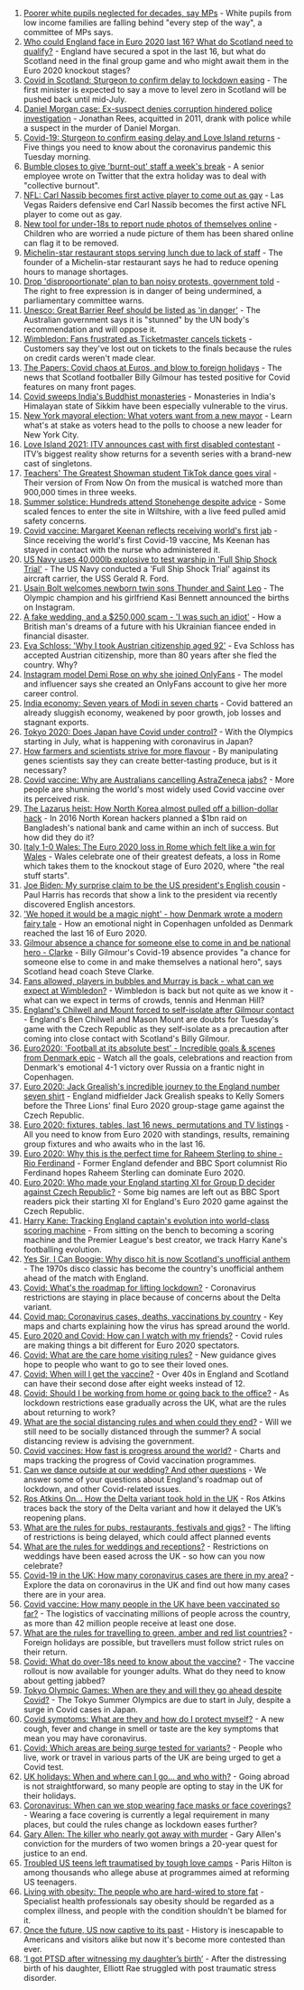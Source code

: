 1. [Poorer white pupils neglected for decades, say MPs](https://www.bbc.co.uk/news/education-57558746) - White pupils from low income families are falling behind "every step of the way", a committee of MPs says.
2. [Who could England face in Euro 2020 last 16? What do Scotland need to qualify?](https://www.bbc.co.uk/sport/football/57546466) - England have secured a spot in the last 16, but what do Scotland need in the final group game and who might await them in the Euro 2020 knockout stages?
3. [Covid in Scotland: Sturgeon to confirm delay to lockdown easing](https://www.bbc.co.uk/news/uk-scotland-57560391) - The first minister is expected to say a move to level zero in Scotland will be pushed back until mid-July.
4. [Daniel Morgan case: Ex-suspect denies corruption hindered police investigation](https://www.bbc.co.uk/news/uk-57538375) - Jonathan Rees, acquitted in 2011, drank with police while a suspect in the murder of Daniel Morgan.
5. [Covid-19: Sturgeon to confirm easing delay and Love Island returns](https://www.bbc.co.uk/news/uk-57561850) - Five things you need to know about the coronavirus pandemic this Tuesday morning.
6. [Bumble closes to give 'burnt-out' staff a week's break](https://www.bbc.co.uk/news/business-57562230) - A senior employee wrote on Twitter that the extra holiday was to deal with "collective burnout".
7. [NFL: Carl Nassib becomes first active player to come out as gay](https://www.bbc.co.uk/sport/american-football/57562545) - Las Vegas Raiders defensive end Carl Nassib becomes the first active NFL player to come out as gay.
8. [New tool for under-18s to report nude photos of themselves online](https://www.bbc.co.uk/news/uk-57562152) - Children who are worried a nude picture of them has been shared online can flag it to be removed.
9. [Michelin-star restaurant stops serving lunch due to lack of staff](https://www.bbc.co.uk/news/business-57555608) - The founder of a Michelin-star restaurant says he had to reduce opening hours to manage shortages.
10. [Drop 'disproportionate' plan to ban noisy protests, government told](https://www.bbc.co.uk/news/uk-politics-57556947) - The right to free expression is in danger of being undermined, a parliamentary committee warns.
11. [Unesco: Great Barrier Reef should be listed as 'in danger'](https://www.bbc.co.uk/news/world-australia-57562685) - The Australian government says it is "stunned" by the UN body's recommendation and will oppose it.
12. [Wimbledon: Fans frustrated as Ticketmaster cancels tickets](https://www.bbc.co.uk/news/business-57558686) - Customers say they've lost out on tickets to the finals because the rules on credit cards weren't made clear.
13. [The Papers: Covid chaos at Euros, and blow to foreign holidays](https://www.bbc.co.uk/news/blogs-the-papers-57562130) - The news that Scotland footballer Billy Gilmour has tested positive for Covid features on many front pages.
14. [Covid sweeps India's Buddhist monasteries](https://www.bbc.co.uk/news/world-asia-india-57523051) - Monasteries in India's Himalayan state of Sikkim have been especially vulnerable to the virus.
15. [New York mayoral election: What voters want from a new mayor](https://www.bbc.co.uk/news/world-us-canada-57560500) - Learn what's at stake as voters head to the polls to choose a new leader for New York City.
16. [Love Island 2021: ITV announces cast with first disabled contestant](https://www.bbc.co.uk/news/newsbeat-57556175) - ITV’s biggest reality show returns for a seventh series with a brand-new cast of singletons.
17. [Teachers' The Greatest Showman student TikTok dance goes viral](https://www.bbc.co.uk/news/uk-england-suffolk-57559573) - Their version of From Now On from the musical is watched more than 900,000 times in three weeks.
18. [Summer solstice: Hundreds attend Stonehenge despite advice](https://www.bbc.co.uk/news/uk-england-wiltshire-57550606) - Some scaled fences to enter the site in Wiltshire, with a live feed pulled amid safety concerns.
19. [Covid vaccine: Margaret Keenan reflects receiving world's first jab](https://www.bbc.co.uk/news/health-57532766) - Since receiving the world's first Covid-19 vaccine, Ms Keenan has stayed in contact with the nurse who administered it.
20. [US Navy uses 40,000lb explosive to test warship in 'Full Ship Shock Trial'](https://www.bbc.co.uk/news/world-us-canada-57547885) - The US Navy conducted a 'Full Ship Shock Trial' against its aircraft carrier, the USS Gerald R. Ford.
21. [Usain Bolt welcomes newborn twin sons Thunder and Saint Leo](https://www.bbc.co.uk/news/world-latin-america-57549202) - The Olympic champion and his girlfriend Kasi Bennett announced the births on Instagram.
22. [A fake wedding, and a $250,000 scam - 'I was such an idiot'](https://www.bbc.co.uk/news/world-europe-57358241) - How a British man's dreams of a future with his Ukrainian fiancee ended in financial disaster.
23. [Eva Schloss: 'Why I took Austrian citizenship aged 92'](https://www.bbc.co.uk/news/uk-england-london-57518071) - Eva Schloss has accepted Austrian citizenship, more than 80 years after she fled the country. Why?
24. [Instagram model Demi Rose on why she joined OnlyFans](https://www.bbc.co.uk/news/newsbeat-57491149) - The model and influencer says she created an OnlyFans account to give her more career control.
25. [India economy: Seven years of Modi in seven charts](https://www.bbc.co.uk/news/world-asia-india-57437944) - Covid battered an already sluggish economy, weakened by poor growth, job losses and stagnant exports.
26. [Tokyo 2020: Does Japan have Covid under control?](https://www.bbc.co.uk/news/57556978) - With the Olympics starting in July, what is happening with coronavirus in Japan?
27. [How farmers and scientists strive for more flavour](https://www.bbc.co.uk/news/business-57332484) - By manipulating genes scientists say they can create better-tasting produce, but is it necessary?
28. [Covid vaccine: Why are Australians cancelling AstraZeneca jabs?](https://www.bbc.co.uk/news/world-australia-57549796) - More people are shunning the world's most widely used Covid vaccine over its perceived risk.
29. [The Lazarus heist: How North Korea almost pulled off a billion-dollar hack](https://www.bbc.co.uk/news/stories-57520169) - In 2016 North Korean hackers planned a $1bn raid on Bangladesh's national bank and came within an inch of success. But how did they do it?
30. [Italy 1-0 Wales: The Euro 2020 loss in Rome which felt like a win for Wales](https://www.bbc.co.uk/sport/football/57548582) - Wales celebrate one of their greatest defeats, a loss in Rome which takes them to the knockout stage of Euro 2020, where "the real stuff starts".
31. [Joe Biden: My surprise claim to be the US president's English cousin](https://www.bbc.co.uk/news/world-us-canada-57496834) - Paul Harris has records that show a link to the president via recently discovered English ancestors.
32. ['We hoped it would be a magic night' - how Denmark wrote a modern fairy tale](https://www.bbc.co.uk/sport/football/57562422) - How an emotional night in Copenhagen unfolded as Denmark reached the last 16 of Euro 2020.
33. [Gilmour absence a chance for someone else to come in and be national hero - Clarke](https://www.bbc.co.uk/sport/football/57551368) - Billy Gilmour's Covid-19 absence provides "a chance for someone else to come in and make themselves a national hero", says Scotland head coach Steve Clarke.
34. [Fans allowed, players in bubbles and Murray is back - what can we expect at Wimbledon?](https://www.bbc.co.uk/sport/tennis/57511659) - Wimbledon is back but not quite as we know it - what can we expect in terms of crowds, tennis and Henman Hill?
35. [England's Chilwell and Mount forced to self-isolate after Gilmour contact](https://www.bbc.co.uk/sport/football/57560206) - England's Ben Chilwell and Mason Mount are doubts for Tuesday's game with the Czech Republic as they self-isolate as a precaution after coming into close contact with Scotland's Billy Gilmour.
36. [Euro2020: 'Football at its absolute best' - Incredible goals & scenes from Denmark epic](https://www.bbc.co.uk/sport/av/football/57560871) - Watch all the goals, celebrations and reaction from Denmark's emotional 4-1 victory over Russia on a frantic night in Copenhagen.
37. [Euro 2020: Jack Grealish's incredible journey to the England number seven shirt](https://www.bbc.co.uk/sport/av/football/57561730) - England midfielder Jack Grealish speaks to Kelly Somers before the Three Lions' final Euro 2020 group-stage game against the Czech Republic.
38. [Euro 2020: fixtures, tables, last 16 news, permutations and TV listings](https://www.bbc.co.uk/sport/football/57516261) - All you need to know from Euro 2020 with standings, results, remaining group fixtures and who awaits who in the last 16.
39. [Euro 2020: Why this is the perfect time for Raheem Sterling to shine - Rio Ferdinand](https://www.bbc.co.uk/sport/football/57547852) - Former England defender and BBC Sport columnist Rio Ferdinand hopes Raheem Sterling can dominate Euro 2020.
40. [Euro 2020: Who made your England starting XI for Group D decider against Czech Republic?](https://www.bbc.co.uk/sport/football/57535624) - Some big names are left out as BBC Sport readers pick their starting XI for England's Euro 2020 game against the Czech Republic.
41. [Harry Kane: Tracking England captain's evolution into world-class scoring machine](https://www.bbc.co.uk/sport/football/57342918) - From sitting on the bench to becoming a scoring machine and the Premier League's best creator, we track Harry Kane's footballing evolution.
42. [Yes Sir, I Can Boogie: Why disco hit is now Scotland's unofficial anthem](https://www.bbc.co.uk/news/uk-scotland-54930718) - The 1970s disco classic has become the country's unofficial anthem ahead of the match with England.
43. [Covid: What's the roadmap for lifting lockdown?](https://www.bbc.co.uk/news/explainers-52530518) - Coronavirus restrictions are staying in place because of concerns about the Delta variant.
44. [Covid map: Coronavirus cases, deaths, vaccinations by country](https://www.bbc.co.uk/news/world-51235105) - Key maps and charts explaining how the virus has spread around the world.
45. [Euro 2020 and Covid: How can I watch with my friends?](https://www.bbc.co.uk/news/uk-57386719) - Covid rules are making things a bit different for Euro 2020 spectators.
46. [Covid: What are the care home visiting rules?](https://www.bbc.co.uk/news/explainers-53503712) - New guidance gives hope to people who want to go to see their loved ones.
47. [Covid: When will I get the vaccine?](https://www.bbc.co.uk/news/health-55045639) - Over 40s in England and Scotland can have their second dose after eight weeks instead of 12.
48. [Covid: Should I be working from home or going back to the office?](https://www.bbc.co.uk/news/business-52567567) - As lockdown restrictions ease gradually across the UK, what are the rules about returning to work?
49. [What are the social distancing rules and when could they end?](https://www.bbc.co.uk/news/uk-51506729) - Will we still need to be socially distanced through the summer? A social distancing review is advising the government.
50. [Covid vaccines: How fast is progress around the world?](https://www.bbc.co.uk/news/world-56237778) - Charts and maps tracking the progress of Covid vaccination programmes.
51. [Can we dance outside at our wedding? And other questions](https://www.bbc.co.uk/news/world-asia-china-51176409) - We answer some of your questions about England's roadmap out of lockdown, and other Covid-related issues.
52. [Ros Atkins On… How the Delta variant took hold in the UK](https://www.bbc.co.uk/news/health-57532764) - Ros Atkins traces back the story of the Delta variant and how it delayed the UK’s reopening plans.
53. [What are the rules for pubs, restaurants, festivals and gigs?](https://www.bbc.co.uk/news/business-52977388) - The lifting of restrictions is being delayed, which could affect planned events
54. [What are the rules for weddings and receptions?](https://www.bbc.co.uk/news/explainers-52811509) - Restrictions on weddings have been eased across the UK - so how can you now celebrate?
55. [Covid-19 in the UK: How many coronavirus cases are there in my area?](https://www.bbc.co.uk/news/uk-51768274) - Explore the data on coronavirus in the UK and find out how many cases there are in your area.
56. [Covid vaccine: How many people in the UK have been vaccinated so far?](https://www.bbc.co.uk/news/health-55274833) - The logistics of vaccinating millions of people across the country, as more than 42 million people receive at least one dose.
57. [What are the rules for travelling to green, amber and red list countries?](https://www.bbc.co.uk/news/explainers-52544307) - Foreign holidays are possible, but travellers must follow strict rules on their return.
58. [Covid: What do over-18s need to know about the vaccine?](https://www.bbc.co.uk/news/health-57273875) - The vaccine rollout is now available for younger adults. What do they need to know about getting jabbed?
59. [Tokyo Olympic Games: When are they and will they go ahead despite Covid?](https://www.bbc.co.uk/news/world-asia-57240044) - The Tokyo Summer Olympics are due to start in July, despite a surge in Covid cases in Japan.
60. [Covid symptoms: What are they and how do I protect myself?](https://www.bbc.co.uk/news/health-51048366) - A new cough, fever and change in smell or taste are the key symptoms that mean you may have coronavirus.
61. [Covid: Which areas are being surge tested for variants?](https://www.bbc.co.uk/news/explainers-54872039) - People who live, work or travel in various parts of the UK are being urged to get a Covid test.
62. [UK holidays: When and where can I go... and who with?](https://www.bbc.co.uk/news/explainers-52646738) - Going abroad is not straightforward, so many people are opting to stay in the UK for their holidays.
63. [Coronavirus: When can we stop wearing face masks or face coverings?](https://www.bbc.co.uk/news/health-51205344) - Wearing a face covering is currently a legal requirement in many places, but could the rules change as lockdown eases further?
64. [Gary Allen: The killer who nearly got away with murder](https://www.bbc.co.uk/news/uk-england-57331321) - Gary Allen's conviction for the murders of two women brings a 20-year quest for justice to an end.
65. [Troubled US teens left traumatised by tough love camps](https://www.bbc.co.uk/news/world-us-canada-57442175) - Paris Hilton is among thousands who allege abuse at programmes aimed at reforming US teenagers.
66. [Living with obesity: The people who are hard-wired to store fat](https://www.bbc.co.uk/news/uk-57419041) - Specialist health professionals say obesity should be regarded as a complex illness, and people with the condition shouldn't be blamed for it.
67. [Once the future, US now captive to its past](https://www.bbc.co.uk/news/world-us-canada-57517781) - History is inescapable to Americans and visitors alike but now it's become more contested than ever.
68. [‘I got PTSD after witnessing my daughter’s birth’](https://www.bbc.co.uk/news/stories-57442294) - After the distressing birth of his daughter, Elliott Rae struggled with post traumatic stress disorder.
